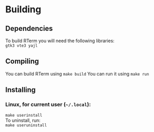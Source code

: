 # Building
## Dependencies
To build RTerm you will need the following libraries:  
`gtk3 vte3 yajl`

## Compiling
You can build RTerm using `make build`
You can run it using `make run`

## Installing

### Linux, for current user (`~/.local`):
`make userinstall`  
To uninstall, run:  
`make useruninstall`